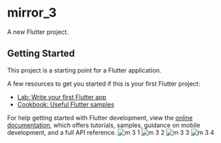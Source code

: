 # mirror_3

A new Flutter project.

## Getting Started

This project is a starting point for a Flutter application.

A few resources to get you started if this is your first Flutter project:

- [Lab: Write your first Flutter app](https://docs.flutter.dev/get-started/codelab)
- [Cookbook: Useful Flutter samples](https://docs.flutter.dev/cookbook)

For help getting started with Flutter development, view the
[online documentation](https://docs.flutter.dev/), which offers tutorials,
samples, guidance on mobile development, and a full API reference.
![m 3 1](https://user-images.githubusercontent.com/121868564/218365172-cde1d84a-b117-4aff-bf5c-3e7647b82b5f.png)
![m 3 2](https://user-images.githubusercontent.com/121868564/218365178-b3a5ad18-13bf-479b-8820-a82287641536.png)
![m 3 3](https://user-images.githubusercontent.com/121868564/218365180-6d8a9d7e-7383-4c9e-9f30-37bc39d37733.png)
![m 3 4](https://user-images.githubusercontent.com/121868564/218365182-908293b3-5814-4691-bd41-a4f46810237b.png)
